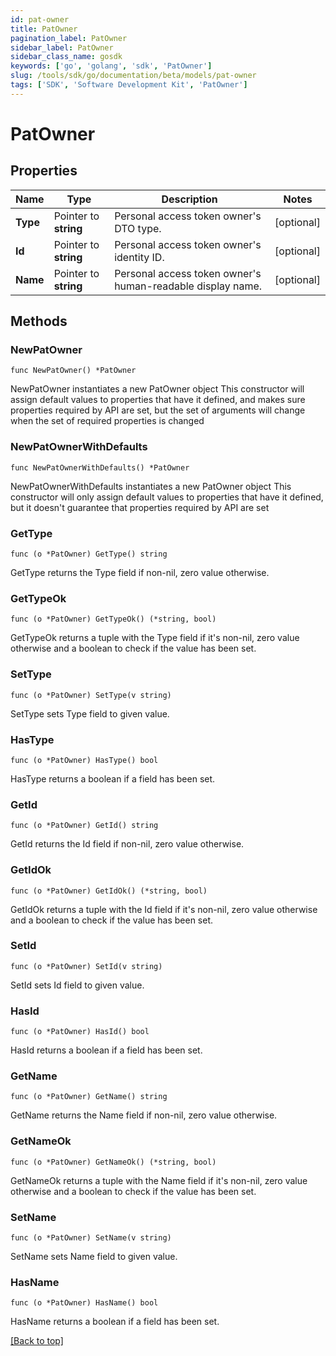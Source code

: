 ```yaml
---
id: pat-owner
title: PatOwner
pagination_label: PatOwner
sidebar_label: PatOwner
sidebar_class_name: gosdk
keywords: ['go', 'golang', 'sdk', 'PatOwner'] 
slug: /tools/sdk/go/documentation/beta/models/pat-owner
tags: ['SDK', 'Software Development Kit', 'PatOwner']
---
```


# PatOwner

## Properties

Name | Type | Description | Notes
------------ | ------------- | ------------- | -------------
**Type** | Pointer to **string** | Personal access token owner&#39;s DTO type. | [optional] 
**Id** | Pointer to **string** | Personal access token owner&#39;s identity ID. | [optional] 
**Name** | Pointer to **string** | Personal access token owner&#39;s human-readable display name. | [optional] 

## Methods

### NewPatOwner

`func NewPatOwner() *PatOwner`

NewPatOwner instantiates a new PatOwner object
This constructor will assign default values to properties that have it defined,
and makes sure properties required by API are set, but the set of arguments
will change when the set of required properties is changed

### NewPatOwnerWithDefaults

`func NewPatOwnerWithDefaults() *PatOwner`

NewPatOwnerWithDefaults instantiates a new PatOwner object
This constructor will only assign default values to properties that have it defined,
but it doesn't guarantee that properties required by API are set

### GetType

`func (o *PatOwner) GetType() string`

GetType returns the Type field if non-nil, zero value otherwise.

### GetTypeOk

`func (o *PatOwner) GetTypeOk() (*string, bool)`

GetTypeOk returns a tuple with the Type field if it's non-nil, zero value otherwise
and a boolean to check if the value has been set.

### SetType

`func (o *PatOwner) SetType(v string)`

SetType sets Type field to given value.

### HasType

`func (o *PatOwner) HasType() bool`

HasType returns a boolean if a field has been set.

### GetId

`func (o *PatOwner) GetId() string`

GetId returns the Id field if non-nil, zero value otherwise.

### GetIdOk

`func (o *PatOwner) GetIdOk() (*string, bool)`

GetIdOk returns a tuple with the Id field if it's non-nil, zero value otherwise
and a boolean to check if the value has been set.

### SetId

`func (o *PatOwner) SetId(v string)`

SetId sets Id field to given value.

### HasId

`func (o *PatOwner) HasId() bool`

HasId returns a boolean if a field has been set.

### GetName

`func (o *PatOwner) GetName() string`

GetName returns the Name field if non-nil, zero value otherwise.

### GetNameOk

`func (o *PatOwner) GetNameOk() (*string, bool)`

GetNameOk returns a tuple with the Name field if it's non-nil, zero value otherwise
and a boolean to check if the value has been set.

### SetName

`func (o *PatOwner) SetName(v string)`

SetName sets Name field to given value.

### HasName

`func (o *PatOwner) HasName() bool`

HasName returns a boolean if a field has been set.


[[Back to top]](#) 


